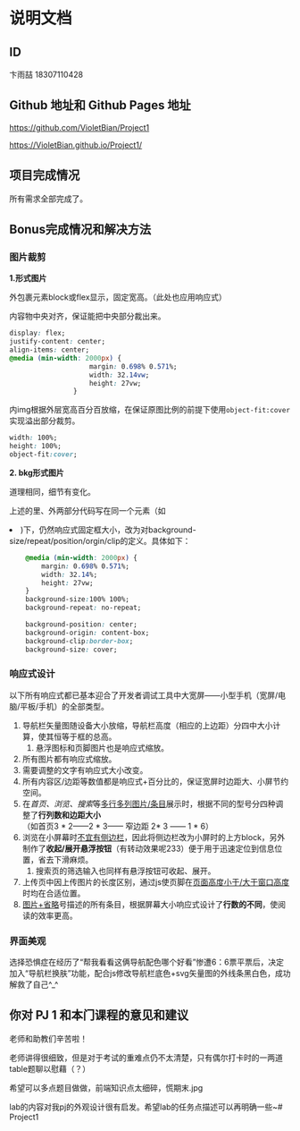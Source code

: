 # 说明文档

## ID

卞雨喆 18307110428



## Github 地址和 Github Pages 地址

https://github.com/VioletBian/Project1

https://VioletBian.github.io/Project1/



## 项目完成情况

所有需求全部完成了。



## Bonus完成情况和解决方法

### 图片裁剪

**1.<img>形式图片**

外包裹元素block或flex显示，固定宽高。（此处也应用响应式）

内容物中央对齐，保证能把中央部分裁出来。

```css
display: flex;
justify-content: center;
align-items: center;
@media (min-width: 2000px) {
                    margin: 0.698% 0.571%;
                    width: 32.14vw;
                    height: 27vw;
                }

```

内img根据外层宽高百分百放缩，在保证原图比例的前提下使用`object-fit:cover`实现溢出部分裁剪。 

```css
width: 100%;
height: 100%;
object-fit:cover; 

```

**2. bkg形式图片**

道理相同，细节有变化。

上述的里、外两部分代码写在同一个元素（如<li>)下，仍然响应式固定框大小，改为对background-size/repeat/position/orgin/clip的定义。具体如下：



```css
    @media (min-width: 2000px) {
        margin: 0.698% 0.571%;
        width: 32.14%;
        height: 27vw;
    }
    background-size:100% 100%;
    background-repeat: no-repeat;
   
    background-position: center;
    background-origin: content-box;
    background-clip:border-box;
    background-size: cover;
```



### 响应式设计

以下所有响应式都已基本迎合了开发者调试工具中大宽屏——小型手机（宽屏/电脑/平板/手机）的全部类型。

1. 导航栏矢量图随设备大小放缩，导航栏高度（相应的上边距）分四中大小计算，使其恒等于框的总高。
   1. 悬浮图标和页脚图片也是响应式缩放。
2. 所有图片都有响应式缩放。
3. 需要调整的文字有响应式大小改变。
4. 所有内容区/边距等数值都是响应式+百分比的，保证宽屏时边距大、小屏节约空间。
5. 在*首页、浏览、搜索*等<u>多行多列图片/条目</u>展示时，根据不同的型号分四种调整了**行列数和边距大小**（如首页3 * 2——2 * 3—— 窄边距 2* 3 —— 1 * 6）
6. 浏览在小屏幕时<u>不宜有侧边栏</u>，因此将侧边栏改为小屏时的上方block，另外制作了**收起/展开悬浮按钮**（有转动效果呢233）便于用于迅速定位到信息位置，省去下滑麻烦。
   1. 搜索页的筛选输入也同样有悬浮按钮可收起、展开。
7. 上传页中因上传图片的长度区别，通过js使页脚在<u>页面高度小于/大于窗口高度</u>时均在合适位置。
8. <u>图片+省略</u>号描述的所有条目，根据屏幕大小响应式设计了**行数的不同**，使阅读的效率更高。



### 界面美观

选择恐惧症在经历了“帮我看看这俩导航配色哪个好看”惨遭6：6票平票后，决定加入“导航栏换肤”功能，配合js修改导航栏底色+svg矢量图的外线条黑白色，成功解救了自己^_^



## 你对 PJ 1 和本⻔课程的意⻅和建议

老师和助教们辛苦啦！

老师讲得很细致，但是对于考试的重难点仍不太清楚，只有偶尔打卡时的一两道table题聊以慰藉（？）

希望可以多点题目做做，前端知识点太细碎，慌期末.jpg

lab的内容对我pj的外观设计很有启发。希望lab的任务点描述可以再明确一些~# Project1
